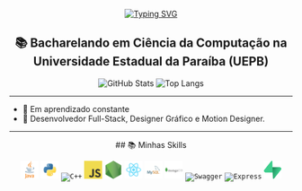 <p align="center">
  <a href="https://git.io/typing-svg">
    <img src="https://readme-typing-svg.demolab.com?font=Fira+Code&pause=1000&color=CA39F7&center=true&vCenter=true&width=435&lines=%3C+Seja+bem+vindo+ao+meu+GitHub+%2F%3E" alt="Typing SVG" />
  </a>
</p>

<div align="center">

## 📚 Bacharelando em Ciência da Computação na Universidade Estadual da Paraíba (UEPB)

<img src="https://github-readme-stats.vercel.app/api?username=codArtico&theme=synthwave&show_icons=true" alt="GitHub Stats"/>
<img src="https://github-readme-stats.vercel.app/api/top-langs/?username=codArtico&layout=compact" alt="Top Langs"/>

</div>

---

- 🌱 Em aprendizado constante  
- 🎨 Desenvolvedor Full-Stack, Designer Gráfico e Motion Designer.

---

<div align="center">
## 📚 Minhas Skills

<code><img height="32" src="https://raw.githubusercontent.com/github/explore/80688e429a7d4ef2fca1e82350fe8e3517d3494d/topics/java/java.png" alt="Java"/></code>
<code><img height="32" src="https://raw.githubusercontent.com/github/explore/80688e429a7d4ef2fca1e82350fe8e3517d3494d/topics/python/python.png" alt="Python"/></code>
<code><img height="32" src="https://raw.githubusercontent.com/isocpp/logos/master/cpp_logo.png" alt="C++"/></code>
<code><img height="32" src="https://raw.githubusercontent.com/github/explore/80688e429a7d4ef2fca1e82350fe8e3517d3494d/topics/javascript/javascript.png" alt="Javascript"/></code>
<code><img height="32" src="https://raw.githubusercontent.com/github/explore/80688e429a7d4ef2fca1e82350fe8e3517d3494d/topics/nodejs/nodejs.png" alt="Nodejs"/></code>
<code><img height="32" src="https://raw.githubusercontent.com/github/explore/80688e429a7d4ef2fca1e82350fe8e3517d3494d/topics/react/react.png" alt="React"/></code>
<code><img height="32" src="https://raw.githubusercontent.com/github/explore/80688e429a7d4ef2fca1e82350fe8e3517d3494d/topics/mysql/mysql.png" alt="MySQL"/></code>
<code><img height="32" src="https://raw.githubusercontent.com/github/explore/80688e429a7d4ef2fca1e82350fe8e3517d3494d/topics/mongodb/mongodb.png" alt="MongoDB"/></code>
<code><img height="32" src="https://cdn.jsdelivr.net/gh/devicons/devicon/icons/swagger/swagger-original.svg" alt="Swagger"/></code>
<code><img height="32" src="https://cdn.jsdelivr.net/gh/devicons/devicon/icons/express/express-original.svg" alt="Express"/></code>
<code><img height="32" src="https://raw.githubusercontent.com/supabase/supabase/master/packages/common/assets/images/supabase-logo-icon.png" alt="Supabase"/></code>

</div>
